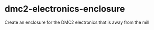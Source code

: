# dmc2-electronics-enclosure
Create an enclosure for the DMC2 electronics that is away from the mill
